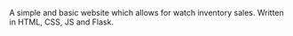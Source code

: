 A simple and basic website which allows for watch inventory sales. Written in HTML, CSS, JS and Flask.
